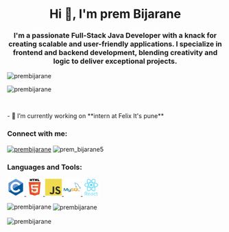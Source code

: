 <h1 align="center">Hi 👋, I'm prem Bijarane</h1> <h3 align="center">I'm a passionate Full-Stack Java Developer with a knack for creating scalable and user-friendly applications. I specialize in frontend and backend development, blending creativity and logic to deliver exceptional projects.</h3>  <p align="left"> <img src="https://komarev.com/ghpvc/?username=prembijarane&label=Profile%20views&color=0e75b6&style=flat" alt="prembijarane" /> </p>  <p align="left"> <ahref="https://github.com/ryo-ma/github-profile-trophy"><img src="https://github-profile-trophy.vercel.app/?username=prembijarane" alt="prembijarane" /></a> </p>  <p align="left"> <a href="https://twitter.com/" target="blank"><img src="https://img.shields.io/twitter/follow/?logo=twitter&style=for-the-badge" alt="" /></a> </p> - 🔭 I’m currently working on **intern at Felix It's pune**  <h3 align="left">Connect with me:</h3> <p align="left"> <a href="https://linkedin.com/in/prembijarane" target="blank"><img align="center" src="https://raw.githubusercontent.com/rahuldkjain/github-profile-readme-generator/master/src/images/icons/Social/linked-in-alt.svg" alt="prembijarane" height="30" width="40" /></a> <ahref="https://www.codechef.com/users/prem_bijarane5" target="blank"><img align="center" src="https://cdn.jsdelivr.net/npm/simple-icons@3.1.0/icons/codechef.svg" alt="prem_bijarane5" height="30" width="40" /></a> </p>  <h3 align="left">Languages and Tools:</h3> <p align="left"> <a href="https://www.cprogramming.com/" target="_blank" rel="noreferrer"> <img src="https://raw.githubusercontent.com/devicons/devicon/master/icons/c/c-original.svg" alt="c" width="40" height="40"/</a> <a href="https://www.w3schools.com/css/" target="_blank" rel="noreferrer"> <imgsrc="https://raw.githubusercontent.com/devicons/devicon/master/icons/css3/css3-original-wordmark.svg" alt="css3" width="40" height="40"/> </a> <a href="https://www.w3.org/html/" target="_blank" rel="noreferrer"> <img src="https://raw.githubusercontent.com/devicons/devicon/master/icons/html5/html5-original-wordmark.svg" alt="html5" width="40" height="40"/> </a> <a href="https://developer.mozilla.org/en-US/docs/Web/JavaScript" target="_blank" rel="noreferrer"> <img src="https://raw.githubusercontent.com/devicons/devicon/master/icons/javascript/javascript-original.svg" alt="javascript" width="40" height="40"/> </a> <a href="https://www.mysql.com/" target="_blank" rel="noreferrer"> <img src="https://raw.githubusercontent.com/devicons/devicon/master/icons/mysql/mysql-original-wordmark.svg" alt="mysql" width="40" height="40"/> </a> <a href="https://reactjs.org/" target="_blank" rel="noreferrer"> <img src="https://raw.githubusercontent.com/devicons/devicon/master/icons/react/react-original-wordmark.svg" alt="react" width="40" height="40"/> </a> </p>  <p><img align="left" src="https://github-readme-stats.vercel.app/api/top-langs?username=prembijarane&show_icons=true&locale=en&layout=compact" alt="prembijarane" /></p>  <p>&nbsp;<img align="center" src="https://github-readme-stats.vercel.app/api?username=prembijarane&show_icons=true&locale=en" alt="prembijarane" /></p>  <p><img align="center" src="https://github-readme-streak-stats.herokuapp.com/?user=prembijarane&" alt="prembijarane" /></p>

